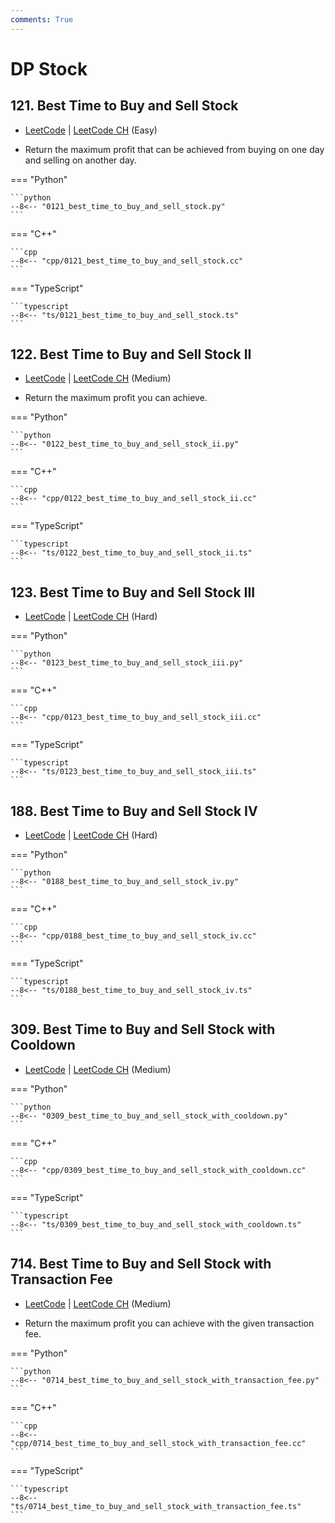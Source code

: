 ```yaml
---
comments: True
---
```


# DP Stock

## 121. Best Time to Buy and Sell Stock

-  [LeetCode](https://leetcode.com/problems/best-time-to-buy-and-sell-stock/) | [LeetCode CH](https://leetcode.cn/problems/best-time-to-buy-and-sell-stock/) (Easy)

-   Return the maximum profit that can be achieved from buying on one day and selling on another day.

=== "Python"

    ```python
    --8<-- "0121_best_time_to_buy_and_sell_stock.py"
    ```

=== "C++"

    ```cpp
    --8<-- "cpp/0121_best_time_to_buy_and_sell_stock.cc"
    ```

=== "TypeScript"

    ```typescript
    --8<-- "ts/0121_best_time_to_buy_and_sell_stock.ts"
    ```

## 122. Best Time to Buy and Sell Stock II

-  [LeetCode](https://leetcode.com/problems/best-time-to-buy-and-sell-stock-ii/) | [LeetCode CH](https://leetcode.cn/problems/best-time-to-buy-and-sell-stock-ii/) (Medium)

-   Return the maximum profit you can achieve.

=== "Python"

    ```python
    --8<-- "0122_best_time_to_buy_and_sell_stock_ii.py"
    ```

=== "C++"

    ```cpp
    --8<-- "cpp/0122_best_time_to_buy_and_sell_stock_ii.cc"
    ```

=== "TypeScript"

    ```typescript
    --8<-- "ts/0122_best_time_to_buy_and_sell_stock_ii.ts"
    ```

## 123. Best Time to Buy and Sell Stock III

-  [LeetCode](https://leetcode.com/problems/best-time-to-buy-and-sell-stock-iii/) | [LeetCode CH](https://leetcode.cn/problems/best-time-to-buy-and-sell-stock-iii/) (Hard)

=== "Python"

    ```python
    --8<-- "0123_best_time_to_buy_and_sell_stock_iii.py"
    ```

=== "C++"

    ```cpp
    --8<-- "cpp/0123_best_time_to_buy_and_sell_stock_iii.cc"
    ```

=== "TypeScript"

    ```typescript
    --8<-- "ts/0123_best_time_to_buy_and_sell_stock_iii.ts"
    ```

## 188. Best Time to Buy and Sell Stock IV

-  [LeetCode](https://leetcode.com/problems/best-time-to-buy-and-sell-stock-iv/) | [LeetCode CH](https://leetcode.cn/problems/best-time-to-buy-and-sell-stock-iv/) (Hard)

=== "Python"

    ```python
    --8<-- "0188_best_time_to_buy_and_sell_stock_iv.py"
    ```

=== "C++"

    ```cpp
    --8<-- "cpp/0188_best_time_to_buy_and_sell_stock_iv.cc"
    ```

=== "TypeScript"

    ```typescript
    --8<-- "ts/0188_best_time_to_buy_and_sell_stock_iv.ts"
    ```

## 309. Best Time to Buy and Sell Stock with Cooldown

-  [LeetCode](https://leetcode.com/problems/best-time-to-buy-and-sell-stock-with-cooldown/) | [LeetCode CH](https://leetcode.cn/problems/best-time-to-buy-and-sell-stock-with-cooldown/) (Medium)

=== "Python"

    ```python
    --8<-- "0309_best_time_to_buy_and_sell_stock_with_cooldown.py"
    ```

=== "C++"

    ```cpp
    --8<-- "cpp/0309_best_time_to_buy_and_sell_stock_with_cooldown.cc"
    ```

=== "TypeScript"

    ```typescript
    --8<-- "ts/0309_best_time_to_buy_and_sell_stock_with_cooldown.ts"
    ```

## 714. Best Time to Buy and Sell Stock with Transaction Fee

-  [LeetCode](https://leetcode.com/problems/best-time-to-buy-and-sell-stock-with-transaction-fee/) | [LeetCode CH](https://leetcode.cn/problems/best-time-to-buy-and-sell-stock-with-transaction-fee/) (Medium)

-   Return the maximum profit you can achieve with the given transaction fee.

=== "Python"

    ```python
    --8<-- "0714_best_time_to_buy_and_sell_stock_with_transaction_fee.py"
    ```

=== "C++"

    ```cpp
    --8<-- "cpp/0714_best_time_to_buy_and_sell_stock_with_transaction_fee.cc"
    ```

=== "TypeScript"

    ```typescript
    --8<-- "ts/0714_best_time_to_buy_and_sell_stock_with_transaction_fee.ts"
    ```
